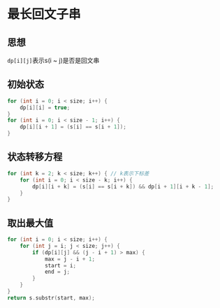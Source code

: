 # 最长回文子串

## 思想

`dp[i][j]`表示s(i ~ j)是否是回文串

## 初始状态

```c++
for (int i = 0; i < size; i++) {
    dp[i][i] = true;
}
for (int i = 0; i < size - 1; i++) {
    dp[i][i + 1] = (s[i] == s[i + 1]);
}
```

## 状态转移方程

```c++
for (int k = 2; k < size; k++) { // k表示下标差
    for (int i = 0; i < size - k; i++) {
        dp[i][i + k] = (s[i] == s[i + k]) && dp[i + 1][i + k - 1];
    }
}
```

## 取出最大值

```c++
for (int i = 0; i < size; i++) {
    for (int j = i; j < size; j++) {
        if (dp[i][j] && (j - i + 1) > max) {
            max = j - i + 1;
            start = i;
            end = j;
        }
    }
}
return s.substr(start, max);
```

